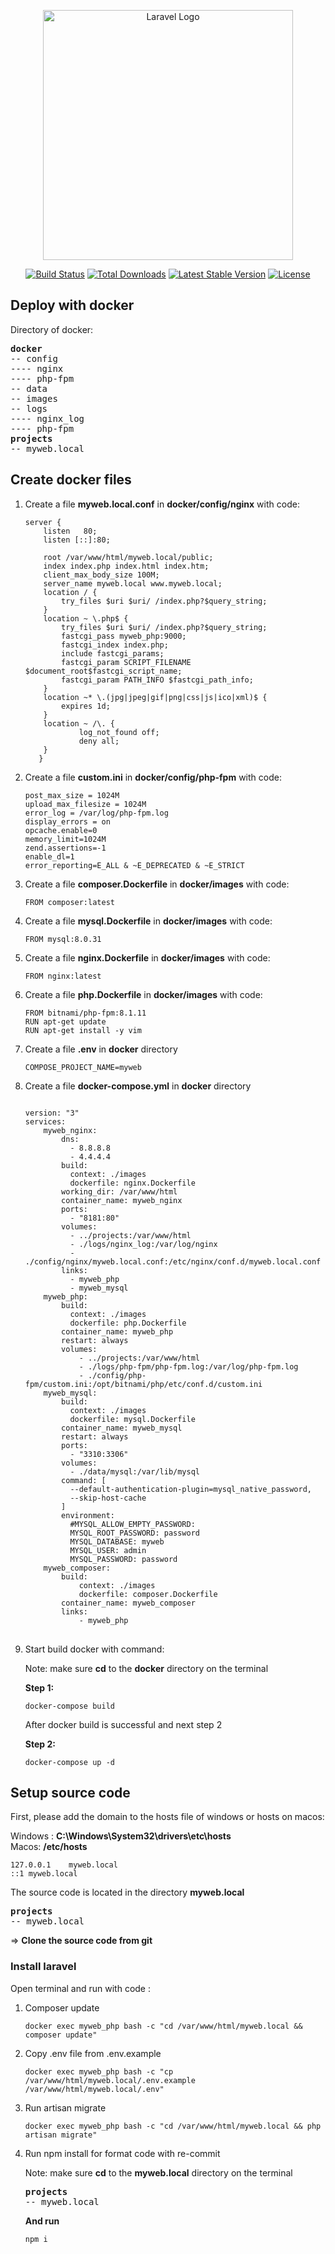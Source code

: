 
<p align="center"><a href="https://laravel.com" target="_blank"><img src="https://raw.githubusercontent.com/laravel/art/master/logo-lockup/5%20SVG/2%20CMYK/1%20Full%20Color/laravel-logolockup-cmyk-red.svg" width="400" alt="Laravel Logo"></a></p>

<p align="center">
<a href="https://travis-ci.org/laravel/framework"><img src="https://travis-ci.org/laravel/framework.svg" alt="Build Status"></a>
<a href="https://packagist.org/packages/laravel/framework"><img src="https://img.shields.io/packagist/dt/laravel/framework" alt="Total Downloads"></a>
<a href="https://packagist.org/packages/laravel/framework"><img src="https://img.shields.io/packagist/v/laravel/framework" alt="Latest Stable Version"></a>
<a href="https://packagist.org/packages/laravel/framework"><img src="https://img.shields.io/packagist/l/laravel/framework" alt="License"></a>
</p>

## Deploy with docker
Directory of docker:
<pre>
<b>docker</b>
-- config
---- nginx
---- php-fpm
-- data
-- images
-- logs
---- nginx_log
---- php-fpm
<b>projects</b>
-- myweb.local
</pre>
## Create docker files
1.  Create a file <b>myweb.local.conf</b> in <b>docker/config/nginx</b> with code:
    <pre><code>server {
        listen   80;
    	listen [::]:80;
    	  
        root /var/www/html/myweb.local/public;
        index index.php index.html index.htm;
    	client_max_body_size 100M;    
        server_name myweb.local www.myweb.local;
        location / {
            try_files $uri $uri/ /index.php?$query_string;
        }
        location ~ \.php$ {
            try_files $uri $uri/ /index.php?$query_string;
            fastcgi_pass myweb_php:9000;
            fastcgi_index index.php;
            include fastcgi_params;
            fastcgi_param SCRIPT_FILENAME $document_root$fastcgi_script_name;
            fastcgi_param PATH_INFO $fastcgi_path_info;
        }
        location ~* \.(jpg|jpeg|gif|png|css|js|ico|xml)$ {
            expires 1d;
        }
        location ~ /\. {
                log_not_found off;
                deny all;
        }
       }</code></pre>
2.  Create a file <b>custom.ini</b> in <b>docker/config/php-fpm</b> with code:
    <pre><code>post_max_size = 1024M
    upload_max_filesize = 1024M
    error_log = /var/log/php-fpm.log
    display_errors = on
    opcache.enable=0
    memory_limit=1024M
    zend.assertions=-1
    enable_dl=1
    error_reporting=E_ALL & ~E_DEPRECATED & ~E_STRICT</code></pre>
3.  Create a file <b>composer.Dockerfile</b> in <b>docker/images</b> with code:
    <pre><code>FROM composer:latest</code></pre>
4. Create a file <b>mysql.Dockerfile</b> in <b>docker/images</b> with code:
   <pre><code>FROM mysql:8.0.31</code></pre>
5.  Create a file <b>nginx.Dockerfile</b> in <b>docker/images</b> with code:
    <pre><code>FROM nginx:latest</code></pre>
6.  Create a file <b>php.Dockerfile</b> in <b>docker/images</b> with code:
    <pre>
    <code>FROM bitnami/php-fpm:8.1.11
    RUN apt-get update
    RUN apt-get install -y vim
    </code></pre>
7. Create a file <b>.env</b> in <b>docker</b> directory
   <pre><code>COMPOSE_PROJECT_NAME=myweb</code></pre>
8. Create a file <b>docker-compose.yml</b> in <b>docker</b> directory
   <pre><code>
   version: "3"
   services:
       myweb_nginx:
           dns:
             - 8.8.8.8
             - 4.4.4.4
           build:
             context: ./images
             dockerfile: nginx.Dockerfile
           working_dir: /var/www/html
           container_name: myweb_nginx
           ports:
             - "8181:80"
           volumes:
             - ../projects:/var/www/html
             - ./logs/nginx_log:/var/log/nginx
             - ./config/nginx/myweb.local.conf:/etc/nginx/conf.d/myweb.local.conf
           links:
             - myweb_php
             - myweb_mysql
       myweb_php:
           build:
             context: ./images
             dockerfile: php.Dockerfile
           container_name: myweb_php
           restart: always
           volumes:
               - ../projects:/var/www/html
               - ./logs/php-fpm/php-fpm.log:/var/log/php-fpm.log
               - ./config/php-fpm/custom.ini:/opt/bitnami/php/etc/conf.d/custom.ini
       myweb_mysql:
           build:
             context: ./images
             dockerfile: mysql.Dockerfile
           container_name: myweb_mysql
           restart: always
           ports:
             - "3310:3306"
           volumes:
             - ./data/mysql:/var/lib/mysql
           command: [
             --default-authentication-plugin=mysql_native_password,
             --skip-host-cache
           ]
           environment:
             #MYSQL_ALLOW_EMPTY_PASSWORD:
             MYSQL_ROOT_PASSWORD: password
             MYSQL_DATABASE: myweb
             MYSQL_USER: admin
             MYSQL_PASSWORD: password
       myweb_composer:
           build:
               context: ./images
               dockerfile: composer.Dockerfile
           container_name: myweb_composer
           links:
               - myweb_php
   </code>
   </pre>
9. Start build docker with command:
   <p>Note: make sure <b>cd</b> to the <b>docker</b> directory on the terminal</p>
   <p><b>Step 1:</b></p>
   <pre><code>docker-compose build</code></pre>
   After docker build is successful and next step 2
   <p><b>Step 2:</b></p>
   <pre><code>docker-compose up -d</code></pre>
## Setup source code
First, please add the domain to the hosts file of windows or hosts on macos:
<p>Windows : <b>C:\Windows\System32\drivers\etc\hosts</b><br/>
Macos: <b>/etc/hosts</b></p>
<pre><code>127.0.0.1	myweb.local
::1 myweb.local</code></pre>
The source code is located in the directory <b>myweb.local</b>
<pre>
<b>projects</b>
-- myweb.local
</pre>
=> <b>Clone the source code from git</b>

###  Install laravel
Open terminal and run with code :
1.  Composer update
    <pre><code>docker exec myweb_php bash -c "cd /var/www/html/myweb.local && composer update"</code></pre>
2.  Copy .env file from .env.example
    <pre><code>docker exec myweb_php bash -c "cp /var/www/html/myweb.local/.env.example /var/www/html/myweb.local/.env"</code></pre>
3.  Run artisan migrate
    <pre><code>docker exec myweb_php bash -c "cd /var/www/html/myweb.local && php artisan migrate"</code></pre>
4. Run npm install for format code with re-commit
   <p>Note: make sure <b>cd</b> to the <b>myweb.local</b> directory on the terminal</p>
   <pre>
   <b>projects</b>
   -- myweb.local</pre>
   <b>And run</b>
   <pre><code>npm i</code></pre>